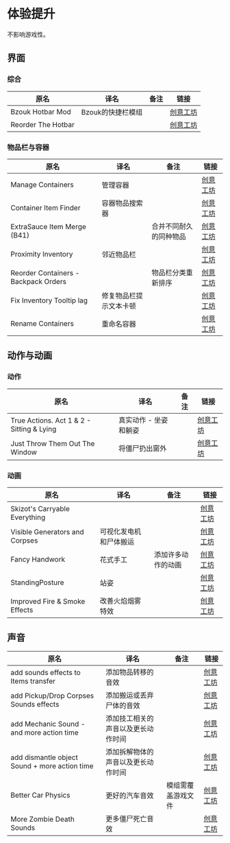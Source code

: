 # 体验提升

不影响游戏性。

## 界面

### 综合

| 原名               | 译名              | 备注 | 链接                                                                          |
| ------------------ | ----------------- | ---- | ----------------------------------------------------------------------------- |
| Bzouk Hotbar Mod   | Bzouk的快捷栏模组 |      | [创意工坊](https://steamcommunity.com/sharedfiles/filedetails/?id=2434425002) |
| Reorder The Hotbar |                   |      | [创意工坊](https://steamcommunity.com/sharedfiles/filedetails/?id=2903771337) |

### 物品栏与容器

| 原名                                 | 译名                   | 备注                   | 链接                                                                          |
| ------------------------------------ | ---------------------- | ---------------------- | ----------------------------------------------------------------------------- |
| Manage Containers                    | 管理容器               |                        | [创意工坊](https://steamcommunity.com/sharedfiles/filedetails/?id=2650547917) |
| Container Item Finder                | 容器物品搜索器         |                        | [创意工坊](https://steamcommunity.com/sharedfiles/filedetails/?id=2846623627) |
| ExtraSauce Item Merge (B41)          |                        | 合并不同耐久的同种物品 | [创意工坊](https://steamcommunity.com/sharedfiles/filedetails/?id=2593898609) |
| Proximity Inventory                  | 邻近物品栏             |                        | [创意工坊](https://steamcommunity.com/sharedfiles/filedetails/?id=2847184718) |
| Reorder Containers - Backpack Orders |                        | 物品栏分类重新排序     | [创意工坊](https://steamcommunity.com/sharedfiles/filedetails/?id=2901962885) |
| Fix Inventory Tooltip lag            | 修复物品栏提示文本卡顿 |                        | [创意工坊](https://steamcommunity.com/sharedfiles/filedetails/?id=2915430406) |
| Rename Containers                    | 重命名容器             |                        | [创意工坊](https://steamcommunity.com/sharedfiles/filedetails/?id=2880687295) |

## 动作与动画

### 动作

| 原名                                      | 译名                  | 备注 | 链接                                                                          |
| ----------------------------------------- | --------------------- | ---- | ----------------------------------------------------------------------------- |
| True Actions. Act 1 & 2 - Sitting & Lying | 真实动作 - 坐姿和躺姿 |      | [创意工坊](https://steamcommunity.com/sharedfiles/filedetails/?id=2487022075) |
| Just Throw Them Out The Window            | 将僵尸扔出窗外        |      | [创意工坊](https://steamcommunity.com/sharedfiles/filedetails/?id=2659216714) |

### 动画

| 原名                           | 译名                   | 备注               | 链接                                                                          |
| ------------------------------ | ---------------------- | ------------------ | ----------------------------------------------------------------------------- |
| Skizot's Carryable Everything  |                        |                    | [创意工坊](https://steamcommunity.com/sharedfiles/filedetails/?id=2921029369) |
| Visible Generators and Corpses | 可视化发电机和尸体搬运 |                    | [创意工坊](https://steamcommunity.com/sharedfiles/filedetails/?id=2809719515) |
| Fancy Handwork                 | 花式手工               | 添加许多动作的动画 | [创意工坊](https://steamcommunity.com/sharedfiles/filedetails/?id=2904920097) |
| StandingPosture                | 站姿                   |                    | [创意工坊](https://steamcommunity.com/sharedfiles/filedetails/?id=2941053465) |
| Improved Fire & Smoke Effects  | 改善火焰烟雾特效       |                    | [创意工坊](https://steamcommunity.com/sharedfiles/filedetails/?id=2645975408) |

## 声音

| 原名                                          | 译名                               | 备注               | 链接                                                                          |
| --------------------------------------------- | ---------------------------------- | ------------------ | ----------------------------------------------------------------------------- |
| add sounds effects to Items transfer          | 添加物品转移的音效                 |                    | [创意工坊](https://steamcommunity.com/sharedfiles/filedetails/?id=2840177363) |
| add Pickup/Drop Corpses Sounds effects        | 添加搬运或丢弃尸体的音效           |                    | [创意工坊](https://steamcommunity.com/sharedfiles/filedetails/?id=2811441212) |
| add Mechanic Sound - and more action time     | 添加技工相关的声音以及更长动作时间 |                    | [创意工坊](https://steamcommunity.com/sharedfiles/filedetails/?id=2738293620) |
| add dismantle object Sound + more action time | 添加拆解物体的声音以及更长动作时间 |                    | [创意工坊](https://steamcommunity.com/sharedfiles/filedetails/?id=2802234947) |
| Better Car Physics                            | 更好的汽车音效                     | 模组需覆盖游戏文件 | [创意工坊](https://steamcommunity.com/sharedfiles/filedetails/?id=2909035179) |
| More Zombie Death Sounds                      | 更多僵尸死亡音效                   |                    | [创意工坊](https://steamcommunity.com/sharedfiles/filedetails/?id=2925666054) |
